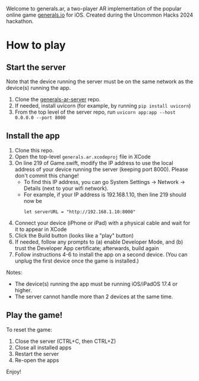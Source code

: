Welcome to generals.ar, a two-player AR implementation of the popular online game [generals.io](generals.io) for iOS. Created during the Uncommon Hacks 2024 hackathon.

# How to play #
## Start the server ##
Note that the device running the server must be on the same network as the device(s) running the app.

1. Clone the [generals-ar-server](https://github.com/adinilfeld/generals-ar-server) repo.
2. If needed, install uvicorn (for example, by running `pip install uvicorn`)
3. From the top level of the server repo, run `uvicorn app:app --host 0.0.0.0 --port 8000`


## Install the app ##
1. Clone this repo.
2. Open the top-level `generals.ar.xcodeproj` file in XCode
3. On line 219 of Game.swift, modify the IP address to use the local address of your device running the server (keeping port 8000). Please don't commit this change!
   - To find this IP address, you can go System Settings -> Network -> Details (next to your wifi network).
   - For example, if your IP address is 192.168.1.10, then line 219 should now be
     ```
     let serverURL = "http://192.168.1.10:8000"
     ```
4. Connect your device (iPhone or iPad) with a physical cable and wait for it to appear in XCode
5. Click the Build button (looks like a "play" button)
6. If needed, follow any prompts to (a) enable Developer Mode, and (b) trust the Developer App certificate; afterwards, build again
7. Follow instructions 4-6 to install the app on a second device. (You can unplug the first device once the game is installed.)

Notes:
- The device(s) running the app must be running iOS/iPadOS 17.4 or higher.
- The server cannot handle more than 2 devices at the same time.


## Play the game! ##
To reset the game: 
1. Close the server (CTRL+C, then CTRL+Z)
2. Close all installed apps
3. Restart the server
4. Re-open the apps

Enjoy!
